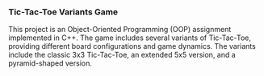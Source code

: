 ### Tic-Tac-Toe Variants Game
This project is an Object-Oriented Programming (OOP) assignment implemented in C++. The game includes several variants of Tic-Tac-Toe, providing different board configurations and game dynamics. The variants include the classic 3x3 Tic-Tac-Toe, an extended 5x5 version, and a pyramid-shaped version.
